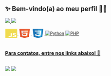 ## ✨ Bem-vindo(a) ao meu perfil 🧑‍💻

 <div>
   <a href="https://github.com/Hugo-Moreira91">
   <img height="180em" src="https://github-readme-stats.vercel.app/api?username=Hugo-Moreira91&show_icons=true&theme=radical&include_all_commits=true&count_private=true"/>
   <img height="180em" src="https://github-readme-stats.vercel.app/api/top-langs/?username=Hugo-Moreira91&layout=compact&langs_count=6&theme=radical"/>
</div>
    
<div style="display: inline_block"><br>
  <img align="center" alt="Js" height="30" width="40" src="https://raw.githubusercontent.com/devicons/devicon/master/icons/javascript/javascript-plain.svg">
  <img align="center" alt="HTML" height="30" width="40" src="https://raw.githubusercontent.com/devicons/devicon/master/icons/html5/html5-original.svg">
  <img align="center" alt="CSS" height="30" width="40" src="https://raw.githubusercontent.com/devicons/devicon/master/icons/css3/css3-original.svg">
  <img align="center" alt="Python" height="35" width="45" src="https://cdn.jsdelivr.net/gh/devicons/devicon/icons/python/python-original.svg"> 
  <img align="center" alt="PHP" height="60" width="70" src="https://cdn.jsdelivr.net/gh/devicons/devicon/icons/php/php-original.svg">    
</div>
 
<br>
 
### Para contatos, entre nos links abaixo! 💬

<br>
<div>
  <a href = "mailto:hugo.cesar91@gmail.com"><img src="https://img.shields.io/badge/-Gmail-%23333?style=for-the-badge&logo=gmail&logoColor=white" target="_blank"></a>
  <a href="https://www.linkedin.com/in/hugo-c%C3%A9sar-santos-moreira-a10823248/" target="_blank"><img src="https://img.shields.io/badge/-LinkedIn-%230077B5?style=for-the-badge&logo=linkedin&logoColor=white" target="_blank"></a>
</div>
